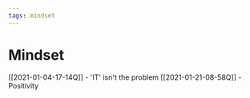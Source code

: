 ```yaml
---
tags: mindset
---
```


# Mindset

[[2021-01-04-17-14Q]] - 'IT' isn't the problem
[[2021-01-21-08-58Q]]  - Positivity
